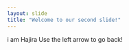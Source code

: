 ```yaml
---
layout: slide
title: "Welcome to our second slide!"
---
```

i am Hajira
Use the left arrow to go back!
